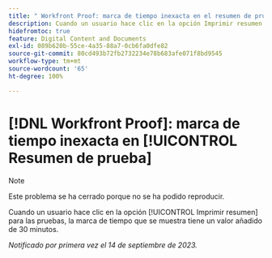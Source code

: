 ```yaml
---
title: " Workfront Proof: marca de tiempo inexacta en el resumen de prueba"
description: Cuando un usuario hace clic en la opción Imprimir resumen de las pruebas, se añade una marca de tiempo de 30 minutos.
hidefromtoc: true
feature: Digital Content and Documents
exl-id: 089b620b-55ce-4a35-88a7-0cb6fa0dfe82
source-git-commit: 80cd493b72fb2732234e78b683afe071f8bd9545
workflow-type: tm+mt
source-wordcount: '65'
ht-degree: 100%

---
```


# [!DNL Workfront Proof]: marca de tiempo inexacta en [!UICONTROL Resumen de prueba]

>[!NOTE]
>
>Este problema se ha cerrado porque no se ha podido reproducir.

Cuando un usuario hace clic en la opción [!UICONTROL Imprimir resumen] para las pruebas, la marca de tiempo que se muestra tiene un valor añadido de 30 minutos.

_Notificado por primera vez el 14 de septiembre de 2023._
